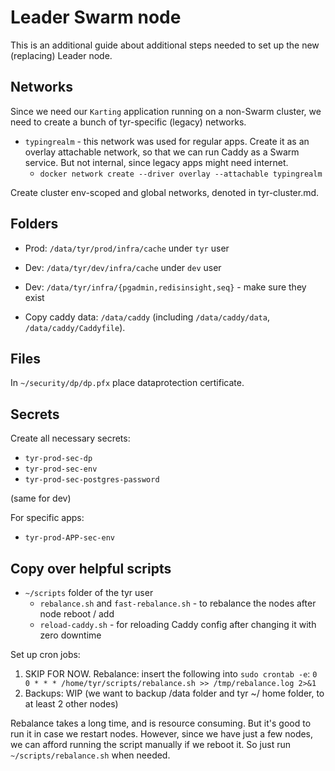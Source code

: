 # Leader Swarm node

This is an additional guide about additional steps needed to set up the new (replacing) Leader node.

## Networks

Since we need our `Karting` application running on a non-Swarm cluster, we need to create a bunch of tyr-specific (legacy) networks.

- `typingrealm` - this network was used for regular apps. Create it as an overlay attachable network, so that we can run Caddy as a Swarm service. But not internal, since legacy apps might need internet.
    - `docker network create --driver overlay --attachable typingrealm`

Create cluster env-scoped and global networks, denoted in tyr-cluster.md.

## Folders

- Prod: `/data/tyr/prod/infra/cache` under `tyr` user
- Dev: `/data/tyr/dev/infra/cache` under `dev` user
- Dev: `/data/tyr/infra/{pgadmin,redisinsight,seq}` - make sure they exist

- Copy caddy data: `/data/caddy` (including `/data/caddy/data`, `/data/caddy/Caddyfile`).

## Files

In `~/security/dp/dp.pfx` place dataprotection certificate.

## Secrets

Create all necessary secrets:

- `tyr-prod-sec-dp`
- `tyr-prod-sec-env`
- `tyr-prod-sec-postgres-password`

(same for dev)

For specific apps:

- `tyr-prod-APP-sec-env`

## Copy over helpful scripts

- `~/scripts` folder of the tyr user
  - `rebalance.sh` and `fast-rebalance.sh` - to rebalance the nodes after node reboot / add
  - `reload-caddy.sh` - for reloading Caddy config after changing it with zero downtime

Set up cron jobs:

1. SKIP FOR NOW. Rebalance: insert the following into `sudo crontab -e`: `0 0 * * * /home/tyr/scripts/rebalance.sh >> /tmp/rebalance.log 2>&1`
2. Backups: WIP (we want to backup /data folder and tyr ~/ home folder, to at least 2 other nodes)

Rebalance takes a long time, and is resource consuming. But it's good to run it in case we restart nodes. However, since we have just a few nodes, we can afford running the script manually if we reboot it. So just run `~/scripts/rebalance.sh` when needed.
